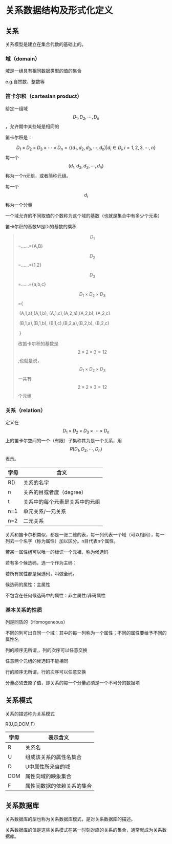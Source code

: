 # 关系数据结构及形式化定义

##  关系

关系模型是建立在集合代数的基础上的。

### **域（domain）**

域是一组具有相同数据类型的值的集合

e.g.自然数、整数等

### **笛卡尔积（cartesian product）**

给定一组域$$D_1,D_2,\cdots,D_n$$，允许期中某些域是相同的

笛卡尔积是：

$$
D_1 \times D_2 \times D_3 \times \cdots \times D_n = \{ ( d_1, d_2, d_3,\cdots, d_n ) | d_i \in D_i,i=1,2,3,\cdots, n\}
$$
每一个$$( d_1, d_2, d_3,\cdots, d_n)$$称为一个n元组，或者简称元组。

每一个$$d_i$$称为一个分量

一个域允许的不同取值的个数称为这个域的基数（也就是集合中有多少个元素）

笛卡尔积的基数M是Di的基数的乘积

> 
>
> $$D_1$$=……={A,B}
>
> $$D_2$$=……={1,2}
>
> $$D_3$$=……={a,b,c}
>
> $$D_1\times D_2\times D_3$$={
>
> ​                              (A,1,a),(A,1,b), (A,1,c),(A,2,a),(A,2,b), (A,2,c)
>
> ​                              (B,1,a),(B,1,b), (B,1,c),(B,2,a),(B,2,b), (B,2,c)
>
> ​                               }
>
> 改笛卡尔积的基数是$$2\times2\times3=12$$,也就是说，$$D_1\times D_2\times D_3$$一共有$$2\times2\times3=12$$个元组



### **关系（relation）**

定义在$$D_1\times D_2\times D_3\times \cdots \times D_n$$上的笛卡尔空间的一个（有限）子集称其为是一个关系，用$$R(D_1,D_2,\cdots,D_n)$$表示。

| 字母 | 含义                           |
| ---- | ------------------------------ |
| R()  | 关系的名字                     |
| n    | 关系的目或者度（degree）       |
| t    | 关系中的每个元素是关系中的元组 |
| n=1  | 单元关系/一元关系              |
| n=2  | 二元关系                       |

关系和笛卡尔积类似，都是一张二维的表，每一列代表一个域（可以相同），每一列去一个名字（称为属性）加以区分。n目代表n个属性。

若某一属性组可以唯一的标识一个元祖，称为候选码

若有多个候选码，选一个作为主码；

若所有属性都是候选码，叫做全码。

候选码的属性：主属性

不包含在任何候选码中的属性：非主属性/非码属性

### **基本关系的性质**

列是同质的（Homogeneous）

不同的列可出自同一个域；其中的每一列称为一个属性；不同的属性要给予不同的属性名

列的顺序无所谓,，列的次序可以任意交换

任意两个元组的候选码不能相同

行的顺序无所谓，行的次序可以任意交换

分量必须去原子值，即关系的每一个分量必须是一个不可分的数据项

## **关系模式**

关系的描述称为关系模式

R(U,D,DOM,F)

| 字母 | 表示含义                   |
| ---- | -------------------------- |
| R    | 关系名                     |
| U    | 组成该关系的属性名集合     |
| D    | U中属性所来自的域          |
| DOM  | 属性向域的映象集合         |
| F    | 属性间数据的依赖关系的集合 |



## **关系数据库**

关系数据库的型也称为关系数据库模式，是对关系数据库的描述。

关系数据库的值是这些关系模式在某一时刻对应的关系的集合，通常就成为关系数据库。
